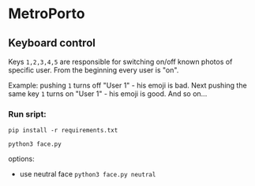 # MetroPorto

## Keyboard control
Keys `1,2,3,4,5` are responsible for switching on/off known photos of specific user. From the beginning every user is "on".

Example: pushing `1` turns off "User 1" - his emoji is bad. Next pushing the same key `1` turns on "User 1" - his emoji is good. And so on...


### Run sript:

```pip install -r requirements.txt```

```python3 face.py```

options:
- use neutral face `python3 face.py neutral`